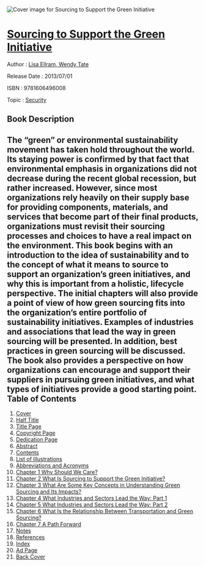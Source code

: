 ![Cover image for Sourcing to Support the Green Initiative](https://imgdetail.ebookreading.net/cover/cover/security/EB9781606496008.jpg)

[Sourcing to Support the Green Initiative](https://ebookreading.net/view/book/Sourcing+to+Support+the+Green+Initiative-EB9781606496008_1.html "Sourcing to Support the Green Initiative")
====================================================================================================================

Author : [Lisa Ellram](https://ebookreading.net/search/author/Lisa+Ellram),[ Wendy Tate](https://ebookreading.net/search/author/+Wendy+Tate)

Release Date : 2013/07/01

ISBN : 9781606496008

Topic : [Security](https://ebookreading.net/search/category/security)

Book Description
-----------------

The “green” or environmental sustainability movement has taken hold throughout the world. Its staying power is confirmed by that fact that environmental emphasis in organizations did not decrease during the recent global recession, but rather increased. However, since most organizations rely heavily on their supply base for providing components, materials, and services that become part of their final products, organizations must revisit their sourcing processes and choices to have a real impact on the environment. This book begins with an introduction to the idea of sustainability and to the concept of what it means to source to support an organization’s green initiatives, and why this is important from a holistic, lifecycle perspective. The initial chapters will also provide a point of view of how green sourcing fits into the organization’s entire portfolio of sustainability initiatives. Examples of industries and associations that lead the way in green sourcing will be presented. In addition, best practices in green sourcing will be discussed. The book also provides a perspective on how organizations can encourage and support their suppliers in pursuing green initiatives, and what types of initiatives provide a good starting point.              
Table of Contents
-----------------

1. [Cover](https://ebookreading.net/view/book/Sourcing+to+Support+the+Green+Initiative-EB9781606496008_1.html)
1. [Half Title](https://ebookreading.net/view/book/Sourcing+to+Support+the+Green+Initiative-EB9781606496008_2.html)
1. [Title Page](https://ebookreading.net/view/book/Sourcing+to+Support+the+Green+Initiative-EB9781606496008_3.html)
1. [Copyright Page](https://ebookreading.net/view/book/Sourcing+to+Support+the+Green+Initiative-EB9781606496008_4.html)
1. [Dedication Page](https://ebookreading.net/view/book/Sourcing+to+Support+the+Green+Initiative-EB9781606496008_5.html)
1. [Abstract](https://ebookreading.net/view/book/Sourcing+to+Support+the+Green+Initiative-EB9781606496008_6.html)
1. [Contents](https://ebookreading.net/view/book/Sourcing+to+Support+the+Green+Initiative-EB9781606496008_7.html)
1. [List of Illustrations](https://ebookreading.net/view/book/Sourcing+to+Support+the+Green+Initiative-EB9781606496008_9.html)
1. [Abbreviations and Acronyms](https://ebookreading.net/view/book/Sourcing+to+Support+the+Green+Initiative-EB9781606496008_10.html)
1. [Chapter 1 Why Should We Care?](https://ebookreading.net/view/book/Sourcing+to+Support+the+Green+Initiative-EB9781606496008_11.html)
1. [Chapter 2 What Is Sourcing to Support the Green Initiative?](https://ebookreading.net/view/book/Sourcing+to+Support+the+Green+Initiative-EB9781606496008_12.html)
1. [Chapter 3 What Are Some Key Concepts in Understanding Green Sourcing and Its Impacts?](https://ebookreading.net/view/book/Sourcing+to+Support+the+Green+Initiative-EB9781606496008_0.html)
1. [Chapter 4 What Industries and Sectors Lead the Way: Part 1](https://ebookreading.net/view/book/Sourcing+to+Support+the+Green+Initiative-EB9781606496008_13.html)
1. [Chapter 5 What Industries and Sectors Lead the Way: Part 2](https://ebookreading.net/view/book/Sourcing+to+Support+the+Green+Initiative-EB9781606496008_14.html)
1. [Chapter 6 What Is the Relationship Between Transportation and Green Sourcing?](https://ebookreading.net/view/book/Sourcing+to+Support+the+Green+Initiative-EB9781606496008_16.html)
1. [Chapter 7 A Path Forward](https://ebookreading.net/view/book/Sourcing+to+Support+the+Green+Initiative-EB9781606496008_0.html)
1. [Notes](https://ebookreading.net/view/book/Sourcing+to+Support+the+Green+Initiative-EB9781606496008_17.html)
1. [References](https://ebookreading.net/view/book/Sourcing+to+Support+the+Green+Initiative-EB9781606496008_18.html)
1. [Index](https://ebookreading.net/view/book/Sourcing+to+Support+the+Green+Initiative-EB9781606496008_19.html)
1. [Ad Page](https://ebookreading.net/view/book/Sourcing+to+Support+the+Green+Initiative-EB9781606496008_20.html)
1. [Back Cover](https://ebookreading.net/view/book/Sourcing+to+Support+the+Green+Initiative-EB9781606496008_21.html)

